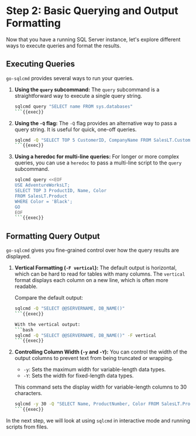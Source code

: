 # Step 2: Basic Querying and Output Formatting

Now that you have a running SQL Server instance, let's explore different ways to execute queries and format the results.

## Executing Queries

`go-sqlcmd` provides several ways to run your queries.

1.  **Using the `query` subcommand:**
    The `query` subcommand is a straightforward way to execute a single query string.

    ```bash
    sqlcmd query "SELECT name FROM sys.databases"
    ```{{exec}}

2.  **Using the `-Q` flag:**
    The `-Q` flag provides an alternative way to pass a query string. It is useful for quick, one-off queries.

    ```bash
    sqlcmd -Q "SELECT TOP 5 CustomerID, CompanyName FROM SalesLT.Customer"
    ```{{exec}}

3.  **Using a heredoc for multi-line queries:**
    For longer or more complex queries, you can use a `heredoc` to pass a multi-line script to the `query` subcommand.

    ```bash
    sqlcmd query <<EOF
    USE AdventureWorksLT;
    SELECT TOP 3 ProductID, Name, Color
    FROM SalesLT.Product
    WHERE Color = 'Black';
    GO
    EOF
    ```{{exec}}

## Formatting Query Output

`go-sqlcmd` gives you fine-grained control over how the query results are displayed.

1.  **Vertical Formatting (`-F vertical`):**
    The default output is horizontal, which can be hard to read for tables with many columns. The `vertical` format displays each column on a new line, which is often more readable.

    Compare the default output:
    ```bash
    sqlcmd -Q "SELECT @@SERVERNAME, DB_NAME()"
    ```{{exec}}

    With the vertical output:
    ```bash
    sqlcmd -Q "SELECT @@SERVERNAME, DB_NAME()" -F vertical
    ```{{exec}}

2.  **Controlling Column Width (`-y` and `-Y`):**
    You can control the width of the output columns to prevent text from being truncated or wrapping.
    - `-y`: Sets the maximum width for variable-length data types.
    - `-Y`: Sets the width for fixed-length data types.

    This command sets the display width for variable-length columns to 30 characters.
    ```bash
    sqlcmd -y 30 -Q "SELECT Name, ProductNumber, Color FROM SalesLT.Product"
    ```{{exec}}

In the next step, we will look at using `sqlcmd` in interactive mode and running scripts from files.